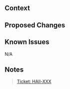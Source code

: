   
## Context
<!-- Why does this PR exist? What does it address? -->

## Proposed Changes
<!-- How does this PR address what it does? Give a high level overview of the solution. -->

## Known Issues
<!-- Any known issues that are bound to come up when someone is reviewing this code? -->
N/A

## Notes
<!-- Anything else reviewers should know? -->

> [Ticket: HAIl-XXX](https://jira.bitcraft.io/browse/HAIL-XXX)  
